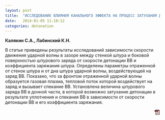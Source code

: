 ```yaml
---
layout: post
title:  "ИССЛЕДОВАНИЕ ВЛИЯНИЯ КАНАЛЬНОГО ЭФФЕКТА НА ПРОЦЕСС ЗАТУХАНИЯ ДЕТОНАЦИИ ВВ В ШПУРЕ"
date:   2014-01-05 11:10:12
categories: detonation
---
```


<strong>Калякин С.А., Лабинский К.Н.</strong>

В  статье  приведены  результаты  исследований  зависимости  скорости 
движения  ударной  волны  в  зазоре  между  стенкой  шпура  и  боковой 
поверхностью  шпурового  заряда  от  скорости  детонации  ВВ  и  коэффициента 
заряжания шпура. Определены параметры отраженной от стенок шпура и от дна 
шпура ударной волны, воздействующей на заряд ВВ. Показано, что за  фронтом
отраженной ударной волны образуется  газовая  плазма, тепловой поток которой 
воздействует  на  заряд  и  вызывает  спекание  ВВ.  Установлена  величина 
шпурового  заряда ВВ в донной части,  в которой возможно затухание детонации
в  результате  уплотнения  и  спекания  ВВ  в  зависимости  от  скорости  детонации 
ВВ и его коэффициента заряжания.
<p align="right">
<a href="http://www.blastcraft.net/files/articles/deton5.pdf" target="_blank"><img src="/img/pdf.gif"></a>
</p>
